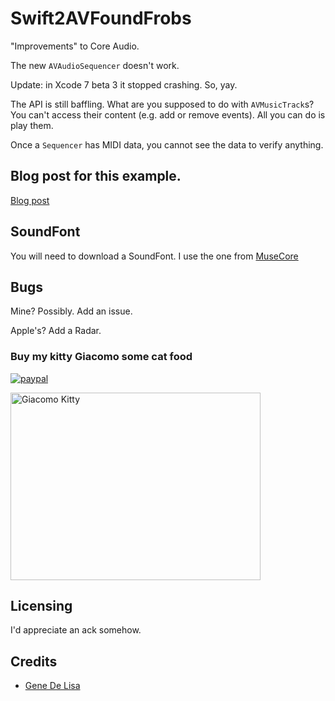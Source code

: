 # Swift2AVFoundFrobs


"Improvements" to Core Audio. 

The new `AVAudioSequencer` doesn't work.

Update: in Xcode 7 beta 3 it stopped crashing.
So, yay.

The API is still baffling. What are you supposed to do with `AVMusicTrack`s?
You can't access their content (e.g. add or remove events). All you can do is play them.

Once a `Sequencer` has MIDI data, you cannot see the data to verify anything.


## Blog post for this example.

[Blog post](http://www.rockhoppertech.com/blog/swift-2-avaudiosequencer)

## SoundFont

You will need to download a SoundFont. I use the one from [MuseCore](https://musescore.org/en/handbook/soundfont)


## Bugs

Mine? Possibly. Add an issue.

Apple's? Add a Radar.


### Buy my kitty Giacomo some cat food

[![paypal](https://www.paypalobjects.com/en_US/i/btn/btn_donate_SM.gif)](https://www.paypal.com/cgi-bin/webscr?cmd=_donations&business=F5KE9Z29MH8YQ&bnP-DonationsBF:btn_donate_SM.gif:NonHosted)

<img src="http://www.rockhoppertech.com/blog/wp-content/uploads/2015/05/IMG_0657.png" alt="Giacomo Kitty" width="400" height="300">

## Licensing

I'd appreciate an ack somehow.

## Credits

*	[Gene De Lisa](http://rockhoppertech.com/blog/)